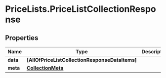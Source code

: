 # PriceLists.PriceListCollectionResponse

## Properties
Name | Type | Description | Notes
------------ | ------------- | ------------- | -------------
**data** | **[AllOfPriceListCollectionResponseDataItems]** |  | [optional] 
**meta** | [**CollectionMeta**](CollectionMeta.md) |  | [optional] 

